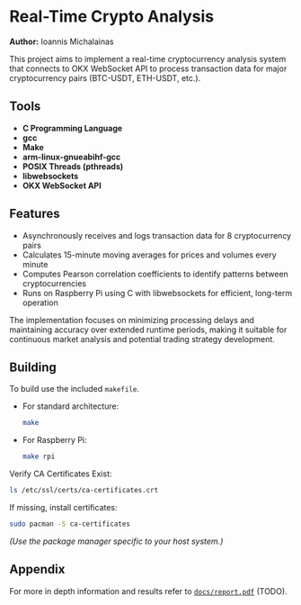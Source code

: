 # Real-Time Crypto Analysis

**Author:** Ioannis Michalainas

This project aims to implement a real-time cryptocurrency analysis system that connects to OKX WebSocket API to process transaction data for major cryptocurrency pairs (BTC-USDT, ETH-USDT, etc.).

## Tools

- **C Programming Language**
- **gcc**
- **Make**
- **arm-linux-gnueabihf-gcc**
- **POSIX Threads (pthreads)**
- **libwebsockets**
- **OKX WebSocket API**

## Features

- Asynchronously receives and logs transaction data for 8 cryptocurrency pairs
- Calculates 15-minute moving averages for prices and volumes every minute
- Computes Pearson correlation coefficients to identify patterns between cryptocurrencies
- Runs on Raspberry Pi using C with libwebsockets for efficient, long-term operation

The implementation focuses on minimizing processing delays and maintaining accuracy over extended runtime periods, making it suitable for continuous market analysis and potential trading strategy development.

## Building

To build use the included `makefile`.
- For standard architecture:

    ```bash
    make
    ```
- For Raspberry Pi:

    ```bash
    make rpi
    ```

Verify CA Certificates Exist:
```bash
ls /etc/ssl/certs/ca-certificates.crt
```
If missing, install certificates:
```bash
sudo pacman -S ca-certificates
```
*(Use the package manager specific to your host system.)*

## Appendix

For more in depth information and results refer to [`docs/report.pdf`](docs/report.pdf) (TODO).